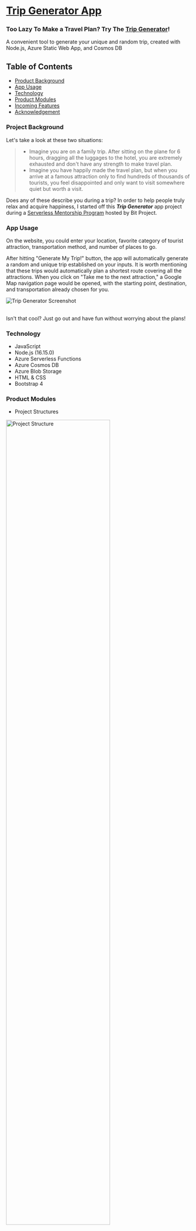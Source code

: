 # [Trip Generator App](https://www.thetripgenerator.com)

### Too Lazy To Make a Travel Plan? Try The [Trip Generator](https://www.thetripgenerator.com)!
A convenient tool to generate your unique and random trip, created with Node.js, Azure Static Web App, and Cosmos DB

## Table of Contents
- [Product Background](#project-background)
- [App Usage](#app-usage)
- [Technology](#technology)
- [Product Modules](#product-modules)
- [Incoming Features](#incoming-features)
- [Acknowledgement](#acknowledgement)

### Project Background
Let's take a look at these two situations:

> - Imagine you are on a family trip. After sitting on the plane for 6 hours, dragging all the luggages to the hotel, you are extremely exhausted and don't have any strength to make travel plan. <br>
> - Imagine you have happily made the travel plan, but when you arrive at a famous attraction only to find hundreds of thousands of tourists, you feel disappointed and only want to visit somewhere quiet but worth a visit. 

Does any of these describe you during a trip? In order to help people truly relax and acquire happiness, I started off this ***Trip Generator*** app project during a [Serverless Mentorship Program](https://www.bitproject.org/serverless) hosted by Bit Project. 

### App Usage
On the website, you could enter your location, favorite category of tourist attraction, transportation method, and number of places to go. 

After hitting "Generate My Trip!" button, the app will automatically generate a random and unique trip established on your inputs. It is worth mentioning that these trips would automatically plan a shortest route covering all the attractions. When you click on "Take me to the next attraction," a Google Map navigation page would be opened, with the starting point, destination, and transportation already chosen for you.

![Trip Generator Screenshot](https://user-images.githubusercontent.com/60641853/192043304-5f452414-2777-4972-90d5-96bf3b5d4ccb.png)

<br>Isn't that cool? Just go out and have fun without worrying about the plans!


### Technology
- JavaScript
- Node.js (16.15.0)
- Azure Serverless Functions
- Azure Cosmos DB
- Azure Blob Storage
- HTML & CSS
- Bootstrap 4

### Product Modules

- Project Structures
<img width="75%" alt="Project Structure" src="https://user-images.githubusercontent.com/60641853/192036975-25612012-1948-400f-9cfa-87672155e0ff.png">

- [Google Places API](/api/googleplaces)
<br>The Google Places API is built on the basis of Google Map's FindPlace and NearbySearch APIs. It serves the app by generating random tourist attractions based upon user inputs and output to the JS functions.
<img width="75%" alt="Google_Places API" src="https://user-images.githubusercontent.com/60641853/192037555-4697a83c-f6ec-4ba9-8922-c243b24c373a.png">


- [Route Calculations API](/api/route_calculation)
<br>The Route Calculations API is established upon a solution for the famous Travelling Salesman Problem. It serves the app by creating graph of multiple destinations and calculating the shortest route to travel through all of them, which is the final trip plan shown to the users.
<img width="75%" alt="Route_Calculation API" src="https://user-images.githubusercontent.com/60641853/192040987-344f312f-6acc-4dd6-bc31-c9da02951bb9.png">


### Incoming Features
- User Login functions for users to save their favorite trip or attraction
- Pictures & Introductions for each output attraction
- Update Google Places API algorithm to expand attraction dataset
- Connect input textfield with Google Map to improve location accuracy


### Acknowledgement
Thanks to Bit Project's Serverless Camp and Mentorship Program, I was able to successfully build the first version of this product. Especially, I would like to thank my mentor @Anthony Chu for offering me so much guidance and experience. 

For the Google Places API, I would like to thank Google for providing open-source Map API. For the Route Calculations API, I would love to thank Steven & Felix Halim, William Fiset, and Micah Stairs for their [Java solution](https://github.com/williamfiset/Algorithms/blob/master/src/main/java/com/williamfiset/algorithms/graphtheory/TspDynamicProgrammingRecursive.java#L2) of Travelling Salesman Problem.

